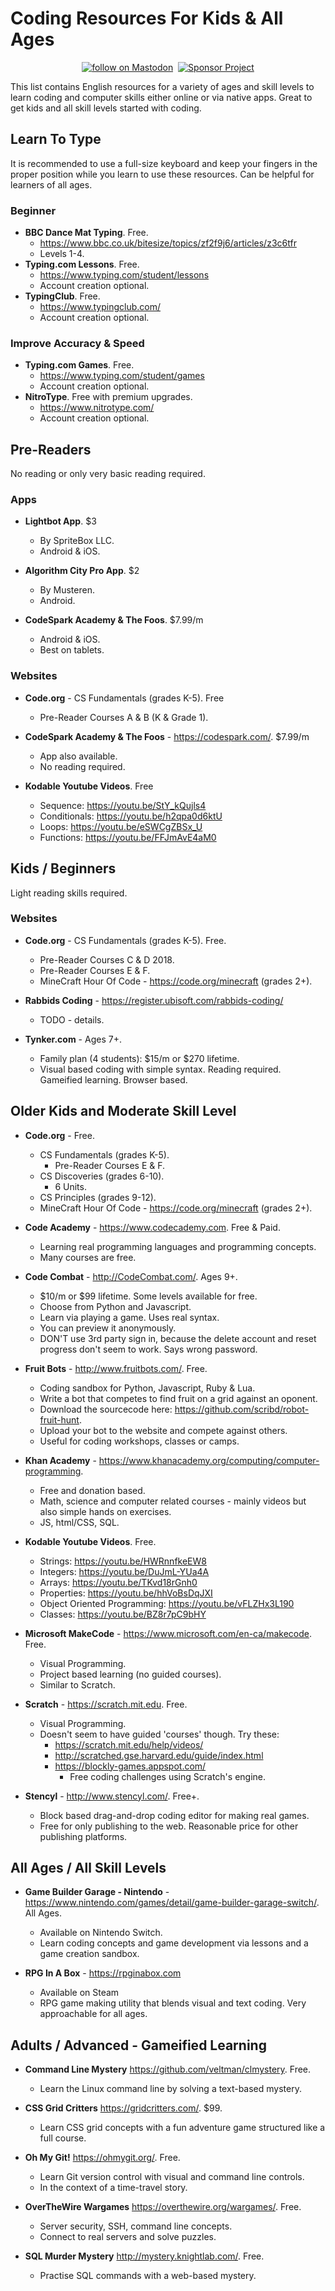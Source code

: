 # Coding Resources For Kids & All Ages

<div align="center">
    <a href="https://phpc.social/@syntaxseed">
        <img src="https://img.shields.io/mastodon/follow/11361?domain=https%3A%2F%2Fphpc.social"
            alt="follow on Mastodon"></a>&nbsp;&nbsp;<a href="https://github.com/syntaxseed#donatecontribute"><img src="https://img.shields.io/badge/Sponsor-Project-blue" alt="Sponsor Project" /></a>
</div>

This list contains English resources for a variety of ages and skill levels to learn coding and computer skills either online or via native apps. Great to get kids and all skill levels started with coding.

## Learn To Type

It is recommended to use a full-size keyboard and keep your fingers in the proper position while you learn to use these resources. Can be helpful for learners of all ages.

### Beginner

- **BBC Dance Mat Typing**. Free.
  - https://www.bbc.co.uk/bitesize/topics/zf2f9j6/articles/z3c6tfr
  - Levels 1-4.
- **Typing.com Lessons**. Free.
  - https://www.typing.com/student/lessons
  - Account creation optional.
- **TypingClub**. Free.
  - https://www.typingclub.com/
  - Account creation optional.

### Improve Accuracy & Speed

- **Typing.com Games**. Free.
  - https://www.typing.com/student/games
  - Account creation optional.
- **NitroType**. Free with premium upgrades.
  - https://www.nitrotype.com/
  - Account creation optional.

## Pre-Readers

No reading or only very basic reading required.

### Apps

- **Lightbot App**. $3
  - By SpriteBox LLC.
  - Android & iOS.

- **Algorithm City Pro App**. $2
  - By Musteren.
  - Android.

- **CodeSpark Academy & The Foos**. $7.99/m
  - Android & iOS.
  - Best on tablets.

### Websites

- **Code.org** - CS Fundamentals (grades K-5). Free
  - Pre-Reader Courses A & B (K & Grade 1).

- **CodeSpark Academy & The Foos** - https://codespark.com/. $7.99/m
  - App also available.
  - No reading required.

- **Kodable Youtube Videos**. Free
  - Sequence: https://youtu.be/StY_kQujls4
  - Conditionals: https://youtu.be/h2qpa0d6ktU
  - Loops: https://youtu.be/eSWCgZBSx_U
  - Functions: https://youtu.be/FFJmAvE4aM0


## Kids / Beginners

Light reading skills required.

### Websites

- **Code.org** - CS Fundamentals (grades K-5). Free.
  - Pre-Reader Courses C & D 2018.
  - Pre-Reader Courses E & F.
  - MineCraft Hour Of Code - https://code.org/minecraft (grades 2+).

- **Rabbids Coding** - https://register.ubisoft.com/rabbids-coding/
  - TODO - details.

- **Tynker.com** - Ages 7+.
  - Family plan (4 students): $15/m or $270 lifetime.
  - Visual based coding with simple syntax. Reading required. Gameified learning. Browser based.


## Older Kids and Moderate Skill Level

- **Code.org** - Free.
  - CS Fundamentals (grades K-5).
    - Pre-Reader Courses E & F.
  - CS Discoveries (grades 6-10).
    - 6 Units.
  - CS Principles (grades 9-12).
  - MineCraft Hour Of Code - https://code.org/minecraft (grades 2+).

- **Code Academy** - https://www.codecademy.com. Free & Paid.
  - Learning real programming languages and programming concepts.
  - Many courses are free.

- **Code Combat** - http://CodeCombat.com/. Ages 9+.
  - $10/m or $99 lifetime. Some levels available for free.
  - Choose from Python and Javascript.
  - Learn via playing a game. Uses real syntax.
  - You can preview it anonymously.
  - DON'T use 3rd party sign in, because the delete account and reset progress don't seem to work. Says wrong password.

- **Fruit Bots** - http://www.fruitbots.com/. Free.
  - Coding sandbox for Python, Javascript, Ruby &amp; Lua.
  - Write a bot that competes to find fruit on a grid against an oponent.
  - Download the sourcecode here: https://github.com/scribd/robot-fruit-hunt.
  - Upload your bot to the website and compete against others.
  - Useful for coding workshops, classes or camps.

- **Khan Academy** - https://www.khanacademy.org/computing/computer-programming.
  - Free and donation based.
  - Math, science and computer related courses - mainly videos but also simple hands on exercises.
  - JS, html/CSS, SQL.

- **Kodable Youtube Videos**. Free.
  - Strings: https://youtu.be/HWRnnfkeEW8
  - Integers: https://youtu.be/DuJmL-YUa4A
  - Arrays: https://youtu.be/TKvd18rGnh0
  - Properties: https://youtu.be/hhVoBsDqJXI
  - Object Oriented Programming: https://youtu.be/vFLZHx3L190
  - Classes: https://youtu.be/BZ8r7pC9bHY

- **Microsoft MakeCode** - https://www.microsoft.com/en-ca/makecode. Free.
  - Visual Programming.
  - Project based learning (no guided courses).
  - Similar to Scratch.

- **Scratch** - https://scratch.mit.edu. Free.
  - Visual Programming.
  - Doesn't seem to have guided 'courses' though. Try these:
    - https://scratch.mit.edu/help/videos/
    - http://scratched.gse.harvard.edu/guide/index.html
    - https://blockly-games.appspot.com/
      - Free coding challenges using Scratch's engine.

- **Stencyl** - http://www.stencyl.com/. Free+.
  - Block based drag-and-drop coding editor for making real games.
  - Free for only publishing to the web. Reasonable price for other publishing platforms.


## All Ages / All Skill Levels

- **Game Builder Garage - Nintendo** - https://www.nintendo.com/games/detail/game-builder-garage-switch/. All Ages.
  - Available on Nintendo Switch.
  - Learn coding concepts and game development via lessons and a game creation sandbox.
 
- **RPG In A Box** - https://rpginabox.com
  - Available on Steam
  - RPG game making utility that blends visual and text coding. Very approachable for all ages.


## Adults / Advanced - Gameified Learning

- **Command Line Mystery** https://github.com/veltman/clmystery. Free.
  - Learn the Linux command line by solving a text-based mystery.

- **CSS Grid Critters** https://gridcritters.com/. $99.
  - Learn CSS grid concepts with a fun adventure game structured like a full course.

- **Oh My Git!** https://ohmygit.org/. Free.
  - Learn Git version control with visual and command line controls.
  - In the context of a time-travel story.

- **OverTheWire Wargames** https://overthewire.org/wargames/. Free.
  - Server security, SSH, command line concepts.
  - Connect to real servers and solve puzzles.

- **SQL Murder Mystery** http://mystery.knightlab.com/. Free.
  - Practise SQL commands with a web-based mystery.


